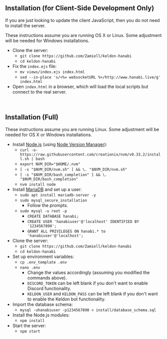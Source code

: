 Installation (for Client-Side Development Only)
-----------------------------------------------

If you are just looking to update the client JavaScript, then you do not need to install the server.

These instructions assume you are running OS X or Linux. Some adjustment will be needed for Windows installations.

* Clone the server:
  * `git clone https://github.com/Zamiell/keldon-hanabi`
  * `cd keldon-hanabi`
* Fix the `index.ejs` file:
  * `mv views/index.ejs index.html`
  * `sed --in-place 's/<%= websocketURL %>/http://www.hanabi.live/g' index.html`
* Open `index.html` in a browser, which will load the local scripts but connect to the real server.

<br />

Installation (Full)
-------------------

These instructions assume you are running Linux. Some adjustment will be needed for OS X or Windows installations.

* Install [Node.js](https://nodejs.org/en/) (using [Node Version Manager](https://github.com/creationix/nvm)):
  * `curl -o- https://raw.githubusercontent.com/creationix/nvm/v0.33.2/install.sh | bash`
  * `export NVM_DIR="$HOME/.nvm"`
  * `[ -s "$NVM_DIR/nvm.sh" ] && \. "$NVM_DIR/nvm.sh"`
  * `[ -s "$NVM_DIR/bash_completion" ] && \. "$NVM_DIR/bash_completion"`
  * `nvm install node`
* Install [MariaDB](https://mariadb.org/) and set up a user:
  * `sudo apt install mariadb-server -y`
  * `sudo mysql_secure_installation`
    * Follow the prompts.
  * `sudo mysql -u root -p`
    * `CREATE DATABASE hanabi;`
    * `CREATE USER 'hanabiuser'@'localhost' IDENTIFIED BY '1234567890';`
    * `GRANT ALL PRIVILEGES ON hanabi.* to 'hanabiuser'@'localhost';`
* Clone the server:
  * `git clone https://github.com/Zamiell/keldon-hanabi`
  * `cd keldon-hanabi`
* Set up environment variables:
  * `cp .env_template .env`
  * `nano .env`
    * Change the values accordingly (assuming you modified the commands above).
    * `DISCORD_TOKEN` can be left blank if you don't want to enable Discord functionality.
    * `KELDON_USER` and `KELDON_PASS` can be left blank if you don't want to enable the Keldon bot functionality.
* Import the database schema:
  * `mysql -uhanabiuser -p1234567890 < install/database_schema.sql`
* Install the Node.js modules:
  * `npm install`
* Start the server:
  * `npm start`

<br />
